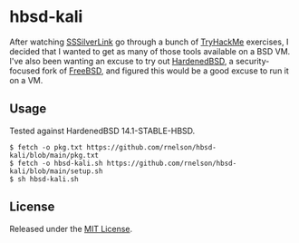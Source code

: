 # hbsd-kali

After watching [SSSilverLink](https://www.twitch.tv/sssilverlink) go through a bunch of [TryHackMe](https://tryhackme.com) exercises, I decided that I wanted to get as many of those tools available on a BSD VM. I've also been wanting an excuse to try out [HardenedBSD](https://hardenedbsd.org), a security-focused fork of [FreeBSD](https://www.freebsd.org), and figured this would be a good excuse to run it on a VM.

## Usage

Tested against HardenedBSD 14.1-STABLE-HBSD.

```shell
$ fetch -o pkg.txt https://github.com/rnelson/hbsd-kali/blob/main/pkg.txt
$ fetch -o hbsd-kali.sh https://github.com/rnelson/hbsd-kali/blob/main/setup.sh
$ sh hbsd-kali.sh
```

## License

Released under the [MIT License](http://rnelson.mit-license.org).
